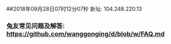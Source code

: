 ##2018年09月28日07时12分07秒 新址: 104.248.220.13
### 兔友常见问题及解答: https://github.com/wanggonging/d/blob/w/FAQ.md
